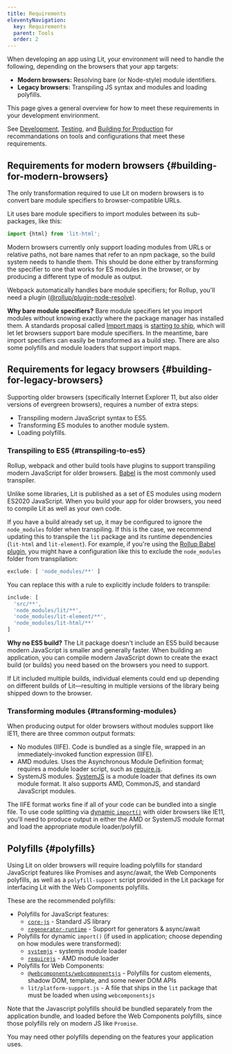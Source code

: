 ```yaml
---
title: Requirements
eleventyNavigation:
  key: Requirements
  parent: Tools
  order: 2
---
```


When developing an app using Lit, your environment will need to handle the following, depending on the browsers that your app targets:

*   **Modern browsers:** Resolving bare (or Node-style) module identifiers.
*   **Legacy browsers:** Transpiling JS syntax and modules and loading polyfills.

This page gives a general overview for how to meet these requirements in your development envirionment.

See [Development](/guide/tools/development/), [Testing](/guide/tools/testing/), and [Building for Production](/guide/tools/production/) for recommandations on tools and configurations that meet these requirements.

## Requirements for modern browsers {#building-for-modern-browsers}

The only transformation required to use Lit on modern browsers is to convert bare module specifiers to browser-compatible URLs.

Lit uses bare module specifiers to import modules between its sub-packages, like this:

```js
import {html} from 'lit-html';
```

Modern browsers currently only support loading modules from URLs or relative paths, not bare names that refer to an npm package, so the build system needs to handle them. This should be done either by transforming the specifier to one that works for ES modules in the browser, or by producing a different type of module as output.

Webpack automatically handles bare module specifiers; for Rollup, you'll need a plugin ([@rollup/plugin-node-resolve](https://github.com/rollup/plugins/tree/master/packages/node-resolve)).

**Why bare module specifiers?** Bare module specifiers let you import modules without knowing exactly where the package manager has installed them. A standards proposal called [Import maps](https://github.com/WICG/import-maps) is [starting to ship](https://chromestatus.com/feature/5315286962012160), which will let let browsers support bare module specifiers. In the meantime, bare import specifiers can easily be transformed as a build step. There are also some polyfills and module loaders that support import maps.

## Requirements for legacy browsers {#building-for-legacy-browsers}

Supporting older browsers (specifically Internet Explorer 11, but also older versions of evergreen browsers), requires a number of extra steps:

*   Transpiling modern JavaScript syntax to ES5.
*   Transforming ES modules to another module system.
*   Loading polyfills.

### Transpiling to ES5 {#transpiling-to-es5}

Rollup, webpack and other build tools have plugins to support transpiling modern JavaScript for older browsers. [Babel](https://babeljs.io/) is the most commonly used transpiler.

Unlike some libraries, Lit is published as a set of ES modules using modern ES2020 JavaScript. When you build your app for older browsers, you need to compile Lit as well as your own code.

If you have a build already set up, it may be configured to ignore the `node_modules` folder when transpiling. If this is the case, we recommend updating this to transpile the `lit` package and its runtime dependencies (`lit-html` and `lit-element`). For example, if you're using the [Rollup Babel plugin](https://www.npmjs.com/package/@rollup/plugin-babel), you might have a configuration like this to exclude the `node_modules` folder from transpilation:

```js
exclude: [ 'node_modules/**' ]
```

You can replace this with a rule to explicitly include folders to transpile:

```js
include: [
  'src/**',
  'node_modules/lit/**',
  'node_modules/lit-element/**',
  'node_modules/lit-html/**'
]
```

**Why no ES5 build?** The Lit package doesn't include an ES5 build because modern JavaScript is smaller and generally faster. When building an application, you can compile modern JavaScript down to create the exact build (or builds) you need based on the browsers you need to support.

If Lit included multiple builds, individual elements could end up depending on different builds of Lit—resulting in multiple versions of the library being shipped down to the browser.


### Transforming modules {#transforming-modules}

When producing output for older browsers without modules support like IE11, there are three common output formats:

*   No modules (IIFE). Code is bundled as a single file, wrapped in an immediately-invoked function expression (IIFE).
*   AMD modules. Uses the Asynchronous Module Definition format; requires a module loader script, such as [require.js](https://requirejs.org/).
*   SystemJS modules. [SystemJS](https://www.npmjs.com/package/systemjs) is a module loader that defines its own module format. It also supports AMD, CommonJS, and standard JavaScript modules.

The IIFE format works fine if all of your code can be bundled into a single file. To use code splitting via [dynamic `import()`](https://developer.mozilla.org/en-US/docs/Web/JavaScript/Reference/Statements/import#dynamic_imports) with older browsers like IE11, you'll need to produce output in either the AMD or SystemJS module format and load the appropriate module loader/polyfill.

## Polyfills {#polyfills}

Using Lit on older browsers will require loading polyfills for standard JavaScript features like Promises and async/await, the Web Components polyfills, as well as a `polyfill-support` script provided in the Lit package for interfacing Lit with the Web Components polyfills.

These are the recommended polyfills:

* Polyfills for JavaScript features:
  * [`core-js`](https://www.npmjs.com/package/core-js) - Standard JS library
  * [`regenerator-runtime`](https://www.npmjs.com/package/regenerator-runtime) - Support for generators & async/await
* Polyfills for dynamic `import()` (if used in application; choose depending on how modules were transformed):
  * [`systemjs`](https://www.npmjs.com/package/systemjs) - systemjs module loader
  * [`requirejs`](https://www.npmjs.com/package/requirejs) - AMD module loader
* Polyfills for Web Components:
  * [`@webcomponents/webcomponentsjs`](https://www.npmjs.com/package/@webcomponents/webcomponentsjs) - Polyfills for custom elements, shadow DOM, template, and some newer DOM APIs
  * `lit/platform-support.js` - A file that ships in the `lit` package that must be loaded when using `webcomponentsjs`

<div class="alert alert-info">

Note that the Javascript polyfills should be bundled separately from the application bundle, and loaded before the Web Components polyfills, since those polyfills rely on modern JS like `Promise`.

You may need other polyfills depending on the features your application uses.

</div>
